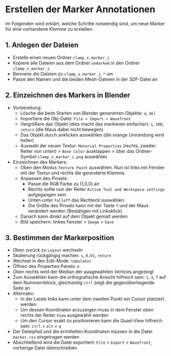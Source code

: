 # Erstellen der Marker Annotationen

Im Folgenden wird erklärt, welche Schritte notwendig sind, um neue Marker für eine vorhandene Klemme zu erstellen.

## 1. Anlegen der Dateien
- Erstelle einen neuen Ordner `clamp_x_marker_i`
- Kopiere alle Dateien aus dem Ordner `unmarked` in den Ordner `clamp_x_marker_i`
- Bennene die Dateien zu `clamp_x_marker_i.*` um
- Passe den Namen und die beiden Mesh-Dateien in der SDF-Datei an

## 2. Einzeichnen des Markers in Blender
- Vorbereitung:
  - Lösche die beim Starten von Blender generierten Objekte: `a`, `del`
  - Importiere die Obj-Datei: `File > Import > Wavefront`
  - Vergrößere das Objekt (dies macht das markieren einfacher): `s`, `100`, `return` (die Maus dabei nicht bewegen)
  - Das Objekt durch anklicken auswählen (die orange Umrandung wird heller)
  - Auswahl der neuen Textur: `Material Properties` (rechts, zweiter Reiter von unten) > `Base Color` ausklappen > über das Ordner-Symbol `clamp_x_marker_i.png` auswählen
- Einzeichnen des Markers:
  - Oben den Modus `Texture Paint` auswählen. Nun ist links ein Fenster mit der Textur und rechts die gerenderte Klemme.
  - Anpassen des Pinsels:
    - Passe die RGB Farbe zu (1,0,0) an
    - Rechts sollte nun der Reiter `Active Tool and Workspace settings` aufgegangen sein
    - Unten unter `Falloff` das Rechteck auswählen.
    - Die Größe des Pinsels kann mit der Taste `f` und der Maus verändert werden (Bestätigen mit Linksklick)
  - Danach kann direkt auf dem Objekt gemalt werden
  - Bild speichern: linkes Fenster > `Image` > `Save`

## 3. Bestimmen der Markerposition
- Oben zurück zu `Layout` wechseln
- Skalierung rückgängig machen: `s`, `0,01`, `return`
- Wechsel in den Edit-Mode: `tabulator`
- Öffnen des Properties Panels: `n`
- Oben rechts wird der Median der ausgewählten Vertices angezeigt
- Zum Auswählen kann die orthografische Ansicht hilfreich sein: `1`, `3`, `7` auf dem Nummernblock, gleichzeitig `ctrl` zeigt die gegenüberliegende Seite an
- Alternativ:
  - In der Leiste links kann unter dem zweiten Punkt ein Cursor platziert werden
  - Um dessen Koordinaten anzuzeigen muss in dem Fenster oben rechts der Reiter `View` ausgewählt werden
  - Um den Cursor exakt zu positionieren kann die Quad-View hilfreich sein: `ctrl` + `alt` + `q`
- Der Dateipfad und die ermittelten Koordinaten müssen in die Datei `marker.csv` eingetragen werden
- Abschließend wird die Datei exportiert: `File` > `Export` > `Wavefront`, vorherige Datei überschreiben

